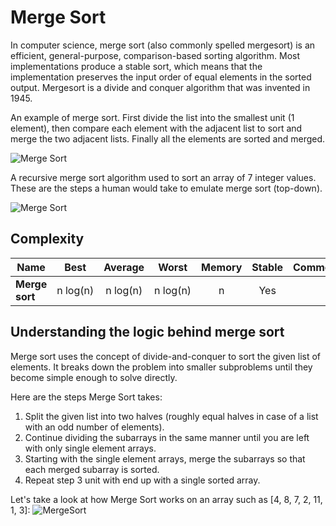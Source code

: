 # Merge Sort

In computer science, merge sort (also commonly spelled
mergesort) is an efficient, general-purpose,
comparison-based sorting algorithm. Most implementations
produce a stable sort, which means that the implementation
preserves the input order of equal elements in the sorted
output. Mergesort is a divide and conquer algorithm that
was invented in 1945.

An example of merge sort. First divide the list into
the smallest unit (1 element), then compare each
element with the adjacent list to sort and merge the
two adjacent lists. Finally all the elements are sorted
and merged.

![Merge Sort](https://upload.wikimedia.org/wikipedia/commons/c/cc/Merge-sort-example-300px.gif)

A recursive merge sort algorithm used to sort an array of 7
integer values. These are the steps a human would take to
emulate merge sort (top-down).

![Merge Sort](https://upload.wikimedia.org/wikipedia/commons/e/e6/Merge_sort_algorithm_diagram.svg)

## Complexity

| Name           |     Best      |    Average    |     Worst     | Memory | Stable | Comments |
| -------------- | :-----------: | :-----------: | :-----------: | :----: | :----: | :------- |
| **Merge sort** | n&nbsp;log(n) | n&nbsp;log(n) | n&nbsp;log(n) |   n    |  Yes   |          |

## Understanding the logic behind merge sort

Merge sort uses the concept of divide-and-conquer to sort the given list of elements. It breaks down the problem into smaller subproblems until they become simple enough to solve directly.

Here are the steps Merge Sort takes:

1. Split the given list into two halves (roughly equal halves in case of a list with an odd number of elements).
2. Continue dividing the subarrays in the same manner until you are left with only single element arrays.
3. Starting with the single element arrays, merge the subarrays so that each merged subarray is sorted.
4. Repeat step 3 unit with end up with a single sorted array.

Let's take a look at how Merge Sort works on an array such as [4, 8, 7, 2, 11, 1, 3]:
![MergeSort](https://stackabuse.s3.amazonaws.com/media/merge-sort-in-python-1.png)
